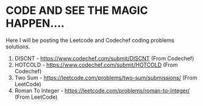 # CODE AND SEE THE MAGIC HAPPEN....

Here I will be posting the Leetcode and Codechef coding problems solutions.
1) DISCNT - https://www.codechef.com/submit/DISCNT (From Codechef)
2) HOTCOLD - https://www.codechef.com/submit/HOTCOLD (From Codechef)
3) Two Sum - https://leetcode.com/problems/two-sum/submissions/ (From LeetCode)
4) Roman To Integer - https://leetcode.com/problems/roman-to-integer/  (From LeetCode)
